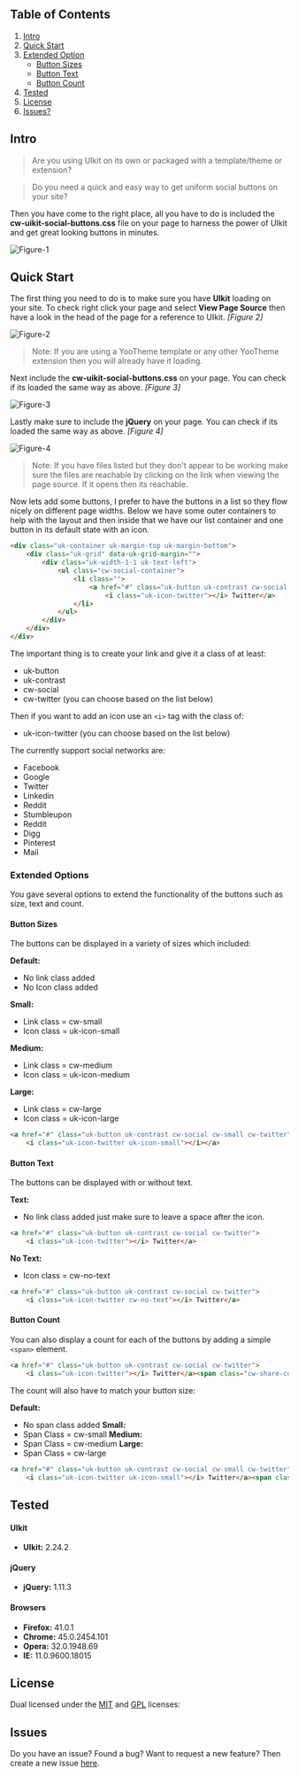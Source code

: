 ## Table of Contents

1.  [Intro](#intro)
2.  [Quick Start](#qstart)
3.  [Extended Option](#options)
    -   [Button Sizes](#opt-size)
    -   [Button Text](#opt-text)
    -   [Button Count](#opt-count)
4.  [Tested](#tested)
5.  [License](#license)
6.  [Issues?](#issues)

## <a name="intro"></a>Intro

> Are you using UIkit on its own or packaged with a template/theme or extension?
 
> Do you need a quick and easy way to get uniform social buttons on your site? 

Then you have come to the right place, all you have to do is included the **cw-uikit-social-buttons.css** file on your page to harness the power of UIkit and get great looking buttons in minutes.

![Figure-1](http://cdn.coalaweb.com/images/github/uikit/cw-uikit-social/button-examples.png "Figure-1")

## <a name="qstart"></a>Quick Start

The first thing you need to do is to make sure you have **UIkit** loading on your site. To check right click your page and select **View Page Source** then have a look in the head of the page for a reference to UIkit. *\[Figure 2\]*

![Figure-2](http://cdn.coalaweb.com/images/github/uikit/cw-uikit-social/include-uikit.png "Figure-2")

>  Note: If you are using a YooTheme template or any other YooTheme extension then you will already have it loading.

Next include the **cw-uikit-social-buttons.css** on your page. You can check if its loaded the same way as above. *\[Figure 3\]*

![Figure-3](http://cdn.coalaweb.com/images/github/uikit/cw-uikit-social/include-social-css.png "Figure-3")

Lastly make sure to include the **jQuery** on your page. You can check if its loaded the same way as above. *\[Figure 4\]*

![Figure-4](http://cdn.coalaweb.com/images/github/uikit/cw-uikit-social/include-jquery.png "Figure-4")

> Note: If you have files listed but they don't appear to be working make sure the files are reachable by clicking on the link when viewing the page source. If it opens then its reachable.

Now lets add some buttons, I prefer to have the buttons in a list so they flow nicely on different page widths. Below we have some outer containers to help with the layout and then inside that we have our list container and one button in its default state with an icon.

```html
<div class="uk-container uk-margin-top uk-margin-bottom">
    <div class="uk-grid" data-uk-grid-margin="">
        <div class="uk-width-1-1 uk-text-left">
            <ul class="cw-social-container">
                <li class="">
                    <a href="#" class="uk-button uk-contrast cw-social cw-twitter">
                        <i class="uk-icon-twitter"></i> Twitter</a>
                </li>
            </ul>
        </div>
    </div>
</div>
```

The important thing is to create your link and give it a class of at least:

- uk-button
- uk-contrast
- cw-social
- cw-twitter (you can choose based on the list below)

Then if you want to add an icon use an `<i>` tag with the class of:

- uk-icon-twitter (you can choose based on the list below)

The currently support social networks are:

- Facebook
- Google
- Twitter
- Linkedin
- Reddit
- Stumbleupon
- Reddit
- Digg
- Pinterest
- Mail

### <a name="options"></a>Extended Options

You gave several options to extend the functionality of the buttons such as size, text and count.

#### <a name="opt-size"></a>Button Sizes

The buttons can be displayed in a variety of sizes which included:

**Default:** 
- No link class added
- No Icon class added

**Small:** 
- Link class = cw-small
- Icon class = uk-icon-small

**Medium:** 
- Link class = cw-medium
- Icon class = uk-icon-medium

**Large:** 
- Link class = cw-large 
- Icon class = uk-icon-large

```html
<a href="#" class="uk-button uk-contrast cw-social cw-small cw-twitter">
    <i class="uk-icon-twitter uk-icon-small"></i></a>
```

#### <a name="opt-text"></a>Button Text

The buttons can be displayed with or without text.

**Text:** 
- No link class added just make sure to leave a space after the icon.

```html
<a href="#" class="uk-button uk-contrast cw-social cw-twitter">
    <i class="uk-icon-twitter"></i> Twitter</a>
```

**No Text:** 
- Icon class = cw-no-text

```html
<a href="#" class="uk-button uk-contrast cw-social cw-twitter">
    <i class="uk-icon-twitter cw-no-text"></i> Twitter</a>
```

#### <a name="opt-count"></a>Button Count

You can also display a count for each of the buttons by adding a simple `<span>` element.

```html
<a href="#" class="uk-button uk-contrast cw-social cw-twitter">
    <i class="uk-icon-twitter"></i> Twitter</a><span class="cw-share-count ">313</span>
```

The count will also have to match your button size:

**Default:**
- No span class added
**Small:**
- Span Class = cw-small 
**Medium:**
- Span Class = cw-medium 
**Large:**
- Span Class = cw-large

```html
<a href="#" class="uk-button uk-contrast cw-social cw-small cw-twitter">
    <i class="uk-icon-twitter uk-icon-small"></i> Twitter</a><span class="cw-share-count cw-small">313</span> 
```

## <a name="tested"></a>Tested

#### UIkit
-   **UIkit:** 2.24.2

#### jQuery
-   **jQuery:** 1.11.3

#### Browsers
-   **Firefox:** 41.0.1
-   **Chrome:** 45.0.2454.101
-   **Opera:** 32.0.1948.69
-   **IE:** 11.0.9600.18015

## <a name="license"></a>License

Dual licensed under the [MIT](http://www.opensource.org/licenses/mit-license.php) and [GPL](http://www.gnu.org/licenses/gpl.html) licenses:

## <a name="issues"></a>Issues

Do you have an issue? Found a bug? Want to request a new feature? Then create a new issue [here](https://github.com/CoalaWeb/cw-uikit-social-buttons/issues).
